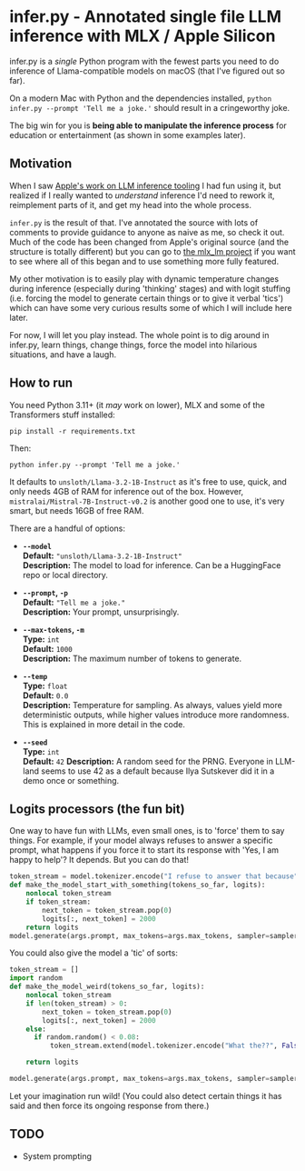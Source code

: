 # infer.py - Annotated single file LLM inference with MLX / Apple Silicon

infer.py is a *single* Python program with the fewest parts you need to do inference of Llama-compatible models on macOS (that I've figured out so far).

On a modern Mac with Python and the dependencies installed, `python infer.py --prompt 'Tell me a joke.'` should result in a cringeworthy joke.

The big win for you is **being able to manipulate the inference process** for education or entertainment (as shown in some examples later).

## Motivation

When I saw [Apple's work on LLM inference tooling](https://github.com/ml-explore/mlx-examples/tree/main/llms/mlx_lm) I had fun using it, but realized if I really wanted to *understand* inference I'd need to rework it, reimplement parts of it, and get my head into the whole process.

`infer.py` is the result of that. I've annotated the source with lots of comments to provide guidance to anyone as naive as me, so check it out. Much of the code has been changed from Apple's original source (and the structure is totally different) but you can go to [the mlx_lm project](https://github.com/ml-explore/mlx-examples/tree/main/llms/mlx_lm) if you want to see where all of this began and to use something more fully featured.

My other motivation is to easily play with dynamic temperature changes during inference (especially during 'thinking' stages) and with logit stuffing (i.e. forcing the model to generate certain things or to give it verbal 'tics') which can have some very curious results some of which I will include here later.

For now, I will let you play instead. The whole point is to dig around in infer.py, learn things, change things, force the model into hilarious situations, and have a laugh.

## How to run

You need Python 3.11+ (it *may* work on lower), MLX and some of the Transformers stuff installed:

```
pip install -r requirements.txt
```

Then:

```
python infer.py --prompt 'Tell me a joke.' 
```

It defaults to `unsloth/Llama-3.2-1B-Instruct` as it's free to use, quick, and only needs 4GB of RAM for inference out of the box. However, `mistralai/Mistral-7B-Instruct-v0.2` is another good one to use, it's very smart, but needs 16GB of free RAM.

There are a handful of options:

- **`--model`**  
  **Default:** `"unsloth/Llama-3.2-1B-Instruct"`  
  **Description:** The model to load for inference. Can be a HuggingFace repo or local directory.

- **`--prompt`, `-p`**  
  **Default:** `"Tell me a joke."`  
  **Description:** Your prompt, unsurprisingly.

- **`--max-tokens`, `-m`**  
  **Type:** `int`  
  **Default:** `1000`  
  **Description:** The maximum number of tokens to generate.

- **`--temp`**  
  **Type:** `float`  
  **Default:** `0.0`  
  **Description:** Temperature for sampling. As always, values yield more deterministic outputs, while higher values introduce more randomness. This is explained in more detail in the code.

- **`--seed`**  
  **Type:** `int`  
  **Default:** `42`
  **Description:** A random seed for the PRNG. Everyone in LLM-land seems to use 42 as a default because Ilya Sutskever did it in a demo once or something.

## Logits processors (the fun bit)

One way to have fun with LLMs, even small ones, is to 'force' them to say things. For example, if your model always refuses to answer a specific prompt, what happens if you force it to start its response with 'Yes, I am happy to help'? It depends. But you can do that!

```python
token_stream = model.tokenizer.encode("I refuse to answer that because", False, False)
def make_the_model_start_with_something(tokens_so_far, logits):
    nonlocal token_stream
    if token_stream:
        next_token = token_stream.pop(0)
        logits[:, next_token] = 2000
    return logits
model.generate(args.prompt, max_tokens=args.max_tokens, sampler=sampler, logits_processors=[make_the_model_start_with_something])
```

You could also give the model a 'tic' of sorts:

```python
token_stream = []
import random
def make_the_model_weird(tokens_so_far, logits):
    nonlocal token_stream
    if len(token_stream) > 0:
        next_token = token_stream.pop(0)
        logits[:, next_token] = 2000
    else:
      if random.random() < 0.08:
          token_stream.extend(model.tokenizer.encode("What the??", False, False))

    return logits

model.generate(args.prompt, max_tokens=args.max_tokens, sampler=sampler, logits_processors=[make_the_model_weird])
```

Let your imagination run wild! (You could also detect certain things it has said and then force its ongoing response from there.)

## TODO

* System prompting